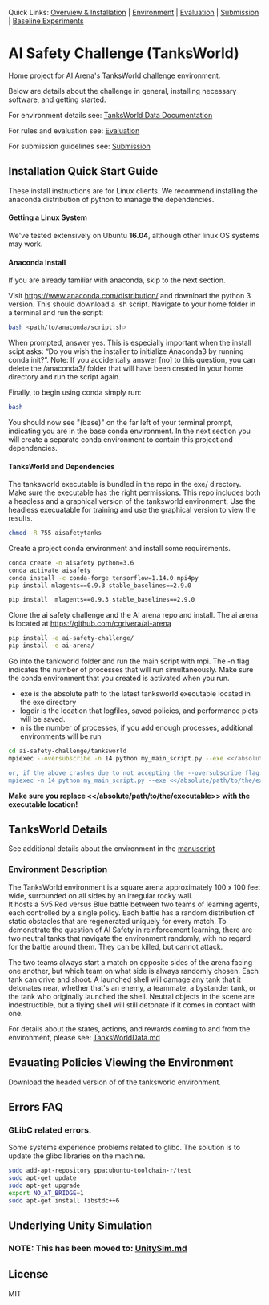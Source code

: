 Quick Links: [Overview & Installation](README.md) | [Environment](./docs/TanksWorldData.md) | [Evaluation](./docs/Evaluation.md) | [Submission](./docs/Submission.md) | [Baseline Experiments](./docs/Running.md)

# AI Safety Challenge (TanksWorld)

Home project for AI Arena's TanksWorld challenge environment.

Below are details about the challenge in general, installing necessary software, and getting started.  

For environment details see: [TanksWorld Data Documentation](./docs/TanksWorldData.md)

For rules and evaluation see: [Evaluation](./docs/Evaluation.md)

For submission guidelines see: [Submission](./docs/Submission.md)


## Installation Quick Start Guide
These install instructions are for Linux clients.  We recommend installing the anaconda distribution of python to manage the dependencies.

#### Getting a Linux System
We've tested extensively on Ubuntu **16.04**, although other linux OS systems may work.


#### Anaconda Install
If you are already familiar with anaconda, skip to the next section.

Visit https://www.anaconda.com/distribution/ and download the python 3 version.  This should download a .sh script.
Navigate to your home folder in a terminal and run the script:

```` sh
bash <path/to/anaconda/script.sh>
````

When prompted, answer yes.  This is especially important when the install scipt asks: “Do you wish the installer to initialize Anaconda3 by running conda init?”.
Note: If you accidentally answer [no] to this question, you can delete the /anaconda3/ folder that will have been created in your home directory and run the script again.

Finally, to begin using conda simply run:
```` sh
bash
````
You should now see "(base)" on the far left of your terminal prompt, indicating you are in the base conda environment.  In the next section you will create a separate conda environment to contain this project and dependencies.

#### TanksWorld and Dependencies
The tanksworld executable is bundled in the repo in the exe/ directory.  Make sure the executable has the right permissions.  This repo includes both a headless and a graphical version of the tanksworld environment.  Use the headless execuatable for training and use the graphical version to view the results.
```` sh
chmod -R 755 aisafetytanks
````

Create a project conda environment and install some requirements.  
````sh
conda create -n aisafety python=3.6
conda activate aisafety
conda install -c conda-forge tensorflow=1.14.0 mpi4py
pip install mlagents==0.9.3 stable_baselines==2.9.0
````

````sh
pip install  mlagents==0.9.3 stable_baselines==2.9.0
````


Clone the ai safety challenge and the AI arena repo and install.  The ai arena is located at https://github.com/cgrivera/ai-arena
```` sh
pip install -e ai-safety-challenge/
pip install -e ai-arena/
````

Go into the tankworld folder and run the main script with mpi.  The -n flag indicates the number of processes that will run simultaneously. Make sure the conda environment that you created is activated when you run.
 - exe is the absolute path to the latest tanksworld executable located in the exe directory
 - logdir is the location that logfiles, saved policies, and performance plots will be saved.
 - n is the number of processes, if you add enough processes, additional environments will be run
```` sh
cd ai-safety-challenge/tanksworld
mpiexec --oversubscribe -n 14 python my_main_script.py --exe <</absolute/path/to/the/executable>> --logdir testrun

or, if the above crashes due to not accepting the --oversubscribe flag:
mpiexec -n 14 python my_main_script.py --exe <</absolute/path/to/the/executable>> --logdir testrun
````

**Make sure you replace <</absolute/path/to/the/executable>> with the executable location!**


## TanksWorld Details
See additional details about the environment in the [manuscript](https://arxiv.org/abs/2002.11174)


### Environment Description

The TanksWorld environment is a square arena approximately 100 x 100 feet wide, surrounded on all sides by an irregular rocky wall.  
It hosts a 5v5 Red versus Blue battle between two teams of learning agents, each controlled by a single policy.
Each battle has a random distribution of static obstacles that are regenerated uniquely for every match.
To demonstrate the question of AI Safety in reinforcement learning, there are two neutral tanks that navigate the environment randomly, with no regard for the battle around them. They can be killed, but cannot attack.

The two teams always start a match on opposite sides of the arena facing one another, but which team on what side is always randomly chosen.
Each tank can drive and shoot. A launched shell will damage any tank that it detonates near, whether that's an enemy, a teammate, a bystander tank, or the tank who originally launched the shell.
Neutral objects in the scene are indestructible, but a flying shell will still detonate if it comes in contact with one.

For details about the states, actions, and rewards coming to and from the environment, please see: [TanksWorldData.md](./docs/TanksWorldData.md)


## Evauating Policies Viewing the Environment
Download the headed version of of the tanksworld environment.


## Errors FAQ

### GLibC related errors.
Some systems experience problems related to glibc.  The solution is to update the glibc libraries on the machine.

````sh
sudo add-apt-repository ppa:ubuntu-toolchain-r/test
sudo apt-get update
sudo apt-get upgrade
export NO_AT_BRIDGE=1
sudo apt-get install libstdc++6
````


## Underlying Unity Simulation

### NOTE: This has been moved to: [UnitySim.md](./docs/UnitySim.md)

## License
MIT
